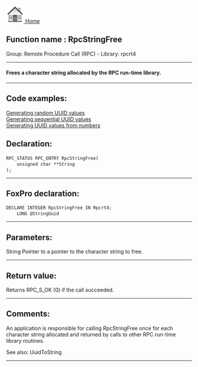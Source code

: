 [<img src="../../images/home.png"> Home ](https://github.com/VFPX/Win32API)  

## Function name : RpcStringFree
Group: Remote Procedure Call (RPC) - Library: rpcrt4    
***  


#### Frees a character string allocated by the RPC run-time library.
***  


## Code examples:
[Generating random UUID values](../../samples/sample_024.md)  
[Generating sequential UUID values](../../samples/sample_587.md)  
[Generating UUID values from numbers](../../samples/sample_588.md)  

## Declaration:
```foxpro  
RPC_STATUS RPC_ENTRY RpcStringFree(
	unsigned char **String
);  
```  
***  


## FoxPro declaration:
```foxpro  
DECLARE INTEGER RpcStringFree IN Rpcrt4;
	LONG @StringUuid  
```  
***  


## Parameters:
String
Pointer to a pointer to the character string to free.  
***  


## Return value:
Returns RPC_S_OK (0) if the call succeeded.  
***  


## Comments:
An application is responsible for calling RpcStringFree once for each character string allocated and returned by calls to other RPC run-time library routines.  
  
See also: UuidToString   
  
***  

